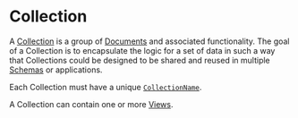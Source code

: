 # Collection

A [Collection](https://pliantdb.dev/main/pliantdb/core/schema/trait.Collection.html) is a group of [Documents](./document.md) and associated functionality. The goal of a Collection is to encapsulate the logic for a set of data in such a way that Collections could be designed to be shared and reused in multiple [Schemas](./schema.md) or applications.

Each Collection must have a unique [`CollectionName`](https://pliantdb.dev/main/pliantdb/core/schema/struct.CollectionName.html).

A Collection can contain one or more [Views](./view.md).
